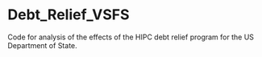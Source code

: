 # Debt_Relief_VSFS
Code for analysis of the effects of the HIPC debt relief program for the US Department of State.
